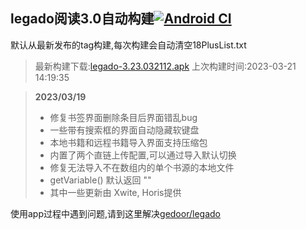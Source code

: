 ## legado阅读3.0自动构建[![Android CI](https://github.com/10bits/gedoor-Build/workflows/Android%20CI/badge.svg)](https://github.com/10bits/gedoor-Build/actions)

默认从最新发布的tag构建,每次构建会自动清空18PlusList.txt

> 最新构建下载:[legado-3.23.032112.apk](https://github.com/xianum/gedoor-Build/releases/download/legado-3.23.032112/legado-3.23.032112.apk) 上次构建时间:2023-03-21 14:19:35
<!--start-->
> **2023/03/19**
> 
> * 修复书签界面删除条目后界面错乱bug
> * 一些带有搜索框的界面自动隐藏软键盘
> * 本地书籍和远程书籍导入界面支持压缩包
> * 内置了两个直链上传配置,可以通过导入默认切换
> * 修复无法导入不在数组内的单个书源的本地文件
> * getVariable() 默认返回 ""
> * 其中一些更新由 Xwite, Horis提供
<!--end-->
  
使用app过程中遇到问题,请到这里解决[gedoor/legado](https://github.com/gedoor/legado/issues)

